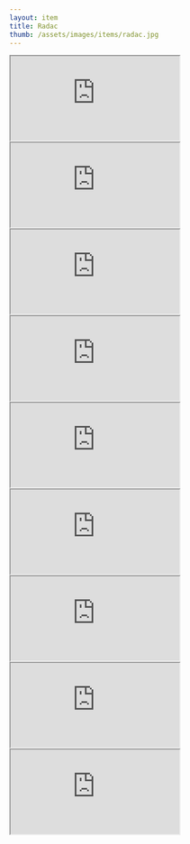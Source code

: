 ```yaml
---
layout: item
title: Radac
thumb: /assets/images/items/radac.jpg
---
```

<iframe src="http://magic-items.herokuapp.com/item/embed/1"></iframe>
<iframe src="http://magic-items.herokuapp.com/item/embed/57"></iframe>
<iframe src="http://magic-items.herokuapp.com/item/embed/40"></iframe>
<iframe src="http://magic-items.herokuapp.com/item/embed/136"></iframe>

<iframe src="http://magic-items.herokuapp.com/item/embed/104"></iframe>
<iframe src="http://magic-items.herokuapp.com/item/embed/138"></iframe>
<iframe src="http://magic-items.herokuapp.com/item/embed/193"></iframe>
<iframe src="http://magic-items.herokuapp.com/item/embed/7"></iframe>
<iframe src="http://magic-items.herokuapp.com/item/embed/188"></iframe>
